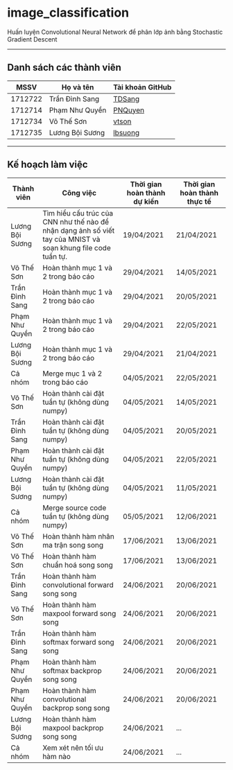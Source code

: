 # image_classification
Huấn luyện Convolutional Neural Network để phân lớp ảnh bằng Stochastic Gradient Descent

---

## Danh sách các thành viên
| MSSV    | Họ và tên       | Tài khoản GitHub                                   |
| ------- | --------------- | -------------------------------------------------- |
| 1712722 | Trần Đình Sang  | [TDSang](https://github.com/sangtran211)   |
| 1712714 | Phạm Như Quyền  | [PNQuyen](https://github.com/Quyen19991108) |
| 1712734 | Võ Thế Sơn      | [vtson](https://github.com/thesonvo)          |
| 1712735 | Lương Bội Sương | [lbsuong](https://github.com/lbsuong)              |

---

## Kế hoạch làm việc
| Thành viên | Công việc | Thời gian hoàn thành dự kiến | Thời gian hoàn thành thực tế |
| --- | --- | --- | --- |
| Lương Bội Sương | Tìm hiểu cấu trúc của CNN như thế nào để nhận dạng ảnh số viết tay của MNIST và soạn khung file code tuần tự. | 19/04/2021 | 21/04/2021 |
| Võ Thế Sơn | Hoàn thành mục 1 và 2 trong báo cáo | 29/04/2021 | 14/05/2021 |
| Trần Đình Sang | Hoàn thành mục 1 và 2 trong báo cáo | 29/04/2021 | 20/05/2021 |
| Phạm Như Quyền | Hoàn thành mục 1 và 2 trong báo cáo | 29/04/2021 | 22/05/2021 |
| Lương Bội Sương | Hoàn thành mục 1 và 2 trong báo cáo | 29/04/2021 | 21/04/2021 |
| Cả nhóm | Merge mục 1 và 2 trong báo cáo | 04/05/2021 | 22/05/2021 |
| Võ Thế Sơn | Hoàn thành cài đặt tuần tự (không dùng numpy) | 04/05/2021 | 14/05/2021 |
| Trần Đình Sang | Hoàn thành cài đặt tuần tự (không dùng numpy) | 04/05/2021 | 20/05/2021 |
| Phạm Như Quyền | Hoàn thành cài đặt tuần tự (không dùng numpy) | 04/05/2021 | 22/05/2021 |
| Lương Bội Sương | Hoàn thành cài đặt tuần tự (không dùng numpy) | 04/05/2021 | 11/05/2021 |
| Cả nhóm | Merge source code tuần tự (không dùng numpy) | 05/05/2021 | 12/06/2021 |
| Võ Thế Sơn | Hoàn thành hàm nhân ma trận song song | 17/06/2021 | 13/06/2021 |
| Võ Thế Sơn | Hoàn thành hàm chuẩn hoá song song | 17/06/2021 | 13/06/2021 |
| Trần Đình Sang | Hoàn thành hàm convolutional forward song song | 24/06/2021 | 20/06/2021 |
| Võ Thế Sơn | Hoàn thành hàm maxpool forward song song | 24/06/2021 | 20/06/2021 |
| Trần Đình Sang | Hoàn thành hàm softmax forward song song | 24/06/2021 | 20/06/2021 |
| Phạm Như Quyền | Hoàn thành hàm softmax backprop song song | 24/06/2021 | 20/06/2021 |
| Phạm Như Quyền | Hoàn thành hàm convolutional backprop song song | 24/06/2021 | 20/06/2021 |
| Lương Bội Sương | Hoàn thành hàm maxpool backprop song song | 24/06/2021 | ... |
| Cả nhóm | Xem xét nên tối ưu hàm nào | 24/06/2021 | ... |